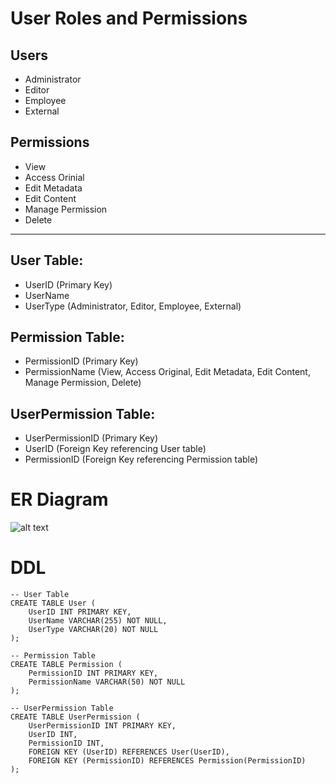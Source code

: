 # User Roles and Permissions 

Users
-
- Administrator
- Editor
- Employee
- External

Permissions
-
- View
- Access Orinial
- Edit Metadata
- Edit Content
- Manage Permission
- Delete

---

User Table:
-
- UserID (Primary Key)
- UserName
- UserType (Administrator, Editor, Employee, External)


Permission Table:
-
- PermissionID (Primary Key)
- PermissionName (View, Access Original, Edit Metadata, Edit Content, Manage Permission, Delete)


UserPermission Table:
-
- UserPermissionID (Primary Key)
- UserID (Foreign Key referencing User table)
- PermissionID (Foreign Key referencing Permission table)

# ER Diagram

![alt text](https://github.com/aa-nadim/dbms/blob/main/userRoleAndPermissions/images/user-role-and-permission.png?raw=true)


# DDL

```
-- User Table
CREATE TABLE User (
    UserID INT PRIMARY KEY,
    UserName VARCHAR(255) NOT NULL,
    UserType VARCHAR(20) NOT NULL
);

-- Permission Table
CREATE TABLE Permission (
    PermissionID INT PRIMARY KEY,
    PermissionName VARCHAR(50) NOT NULL
);

-- UserPermission Table
CREATE TABLE UserPermission (
    UserPermissionID INT PRIMARY KEY,
    UserID INT,
    PermissionID INT,
    FOREIGN KEY (UserID) REFERENCES User(UserID),
    FOREIGN KEY (PermissionID) REFERENCES Permission(PermissionID)
);
```